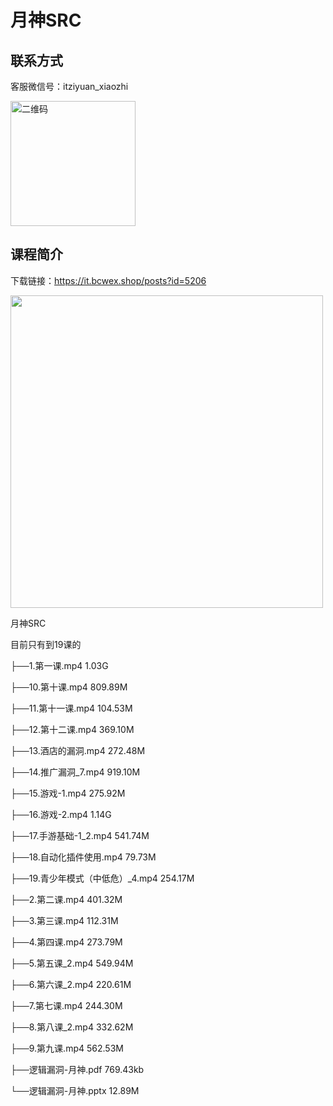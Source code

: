# 月神SRC

## 联系方式

客服微信号：itziyuan_xiaozhi

<img src="https://ziyuanyun.oss-cn-guangzhou.aliyuncs.com/common/20240614073449/666b82192834a.jpg" width="200" height="200" alt="二维码">

## 课程简介

下载链接：https://it.bcwex.shop/posts?id=5206

<img src="https://ziyuanyun.oss-cn-guangzhou.aliyuncs.com/yun/20241201154436/674c13e4e858e.jpg" width="500" alt="">

  月神SRC



 目前只有到19课的

 ├──1.第一课.mp4 1.03G

 ├──10.第十课.mp4 809.89M

 ├──11.第十一课.mp4 104.53M

 ├──12.第十二课.mp4 369.10M

 ├──13.酒店的漏洞.mp4 272.48M

 ├──14.推广漏洞_7.mp4 919.10M

 ├──15.游戏-1.mp4 275.92M

 ├──16.游戏-2.mp4 1.14G

 ├──17.手游基础-1_2.mp4 541.74M

 ├──18.自动化插件使用.mp4 79.73M

 ├──19.青少年模式（中低危）_4.mp4 254.17M

 ├──2.第二课.mp4 401.32M

 ├──3.第三课.mp4 112.31M

 ├──4.第四课.mp4 273.79M

 ├──5.第五课_2.mp4 549.94M

 ├──6.第六课_2.mp4 220.61M

 ├──7.第七课.mp4 244.30M

 ├──8.第八课_2.mp4 332.62M

 ├──9.第九课.mp4 562.53M

 ├──逻辑漏洞-月神.pdf 769.43kb

 └──逻辑漏洞-月神.pptx 12.89M

  
